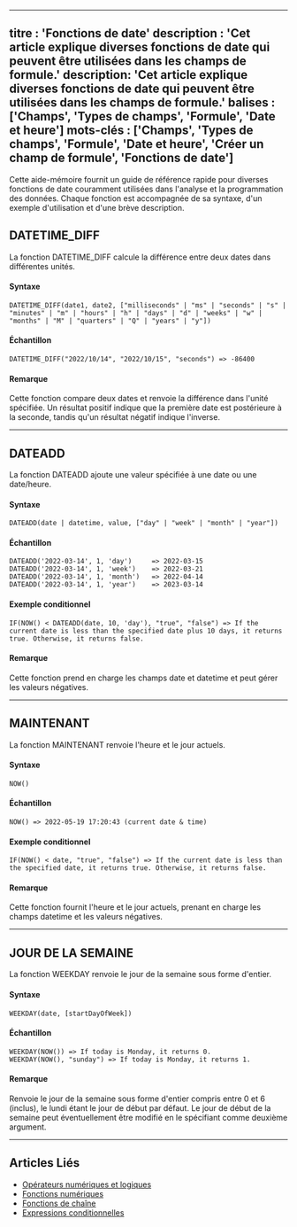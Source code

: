 ***

titre : 'Fonctions de date'
description : 'Cet article explique diverses fonctions de date qui peuvent être utilisées dans les champs de formule.'
description: 'Cet article explique diverses fonctions de date qui peuvent être utilisées dans les champs de formule.'
balises : \['Champs', 'Types de champs', 'Formule', 'Date et heure']
mots-clés : \['Champs', 'Types de champs', 'Formule', 'Date et heure', 'Créer un champ de formule', 'Fonctions de date']
------------------------------------------------------------------------------------------------------------------------

Cette aide-mémoire fournit un guide de référence rapide pour diverses fonctions de date couramment utilisées dans l'analyse et la programmation des données. Chaque fonction est accompagnée de sa syntaxe, d'un exemple d'utilisation et d'une brève description.

## DATETIME\_DIFF

La fonction DATETIME\_DIFF calcule la différence entre deux dates dans différentes unités.

#### Syntaxe

```plaintext
DATETIME_DIFF(date1, date2, ["milliseconds" | "ms" | "seconds" | "s" | "minutes" | "m" | "hours" | "h" | "days" | "d" | "weeks" | "w" | "months" | "M" | "quarters" | "Q" | "years" | "y"])
```

#### Échantillon

```plaintext
DATETIME_DIFF("2022/10/14", "2022/10/15", "seconds") => -86400
```

#### Remarque

Cette fonction compare deux dates et renvoie la différence dans l'unité spécifiée. Un résultat positif indique que la première date est postérieure à la seconde, tandis qu'un résultat négatif indique l'inverse.

***

## DATEADD

La fonction DATEADD ajoute une valeur spécifiée à une date ou une date/heure.

#### Syntaxe

```plaintext
DATEADD(date | datetime, value, ["day" | "week" | "month" | "year"])
```

#### Échantillon

```plaintext
DATEADD('2022-03-14', 1, 'day')     => 2022-03-15
DATEADD('2022-03-14', 1, 'week')    => 2022-03-21
DATEADD('2022-03-14', 1, 'month')   => 2022-04-14
DATEADD('2022-03-14', 1, 'year')    => 2023-03-14
```

#### Exemple conditionnel

```plaintext
IF(NOW() < DATEADD(date, 10, 'day'), "true", "false") => If the current date is less than the specified date plus 10 days, it returns true. Otherwise, it returns false.
```

#### Remarque

Cette fonction prend en charge les champs date et datetime et peut gérer les valeurs négatives.

***

## MAINTENANT

La fonction MAINTENANT renvoie l'heure et le jour actuels.

#### Syntaxe

```plaintext
NOW()
```

#### Échantillon

```plaintext
NOW() => 2022-05-19 17:20:43 (current date & time)
```

#### Exemple conditionnel

```plaintext
IF(NOW() < date, "true", "false") => If the current date is less than the specified date, it returns true. Otherwise, it returns false.
```

#### Remarque

Cette fonction fournit l'heure et le jour actuels, prenant en charge les champs datetime et les valeurs négatives.

***

## JOUR DE LA SEMAINE

La fonction WEEKDAY renvoie le jour de la semaine sous forme d'entier.

#### Syntaxe

```plaintext
WEEKDAY(date, [startDayOfWeek])
```

#### Échantillon

```plaintext
WEEKDAY(NOW()) => If today is Monday, it returns 0.
WEEKDAY(NOW(), "sunday") => If today is Monday, it returns 1.
```

#### Remarque

Renvoie le jour de la semaine sous forme d'entier compris entre 0 et 6 (inclus), le lundi étant le jour de début par défaut. Le jour de début de la semaine peut éventuellement être modifié en le spécifiant comme deuxième argument.

***

## Articles Liés

* [Opérateurs numériques et logiques](015.operators.md)
* [Fonctions numériques](020.numeric-functions.md)
* [Fonctions de chaîne](030.string-functions.md)
* [Expressions conditionnelles](050.conditional-expressions.md)
